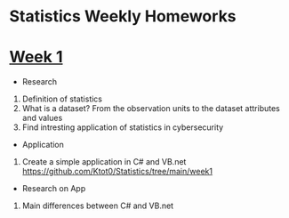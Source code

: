 # Statistics Weekly Homeworks

# [Week 1](https://github.com/Ktot0/Statistics/tree/main/week1)

* Research
1. Definition of statistics
2. What is a dataset? From the observation units to the dataset attributes and values
3. Find intresting application of statistics in cybersecurity

* Application
1. Create a simple application in C# and VB.net
https://github.com/Ktot0/Statistics/tree/main/week1

* Research on App
1. Main differences between C# and VB.net
